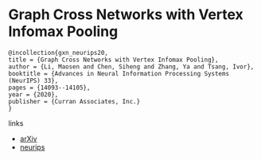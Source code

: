 # Graph Cross Networks with Vertex Infomax Pooling

```
@incollection{gxn_neurips20,
title = {Graph Cross Networks with Vertex Infomax Pooling},
author = {Li, Maosen and Chen, Siheng and Zhang, Ya and Tsang, Ivor},
booktitle = {Advances in Neural Information Processing Systems (NeurIPS) 33},
pages = {14093--14105},
year = {2020},
publisher = {Curran Associates, Inc.}
}
```

links
- [arXiv](https://arxiv.org/abs/2010.01804)
- [neurips](https://papers.nips.cc//paper/2020/hash/a26398dca6f47b49876cbaffbc9954f9-Abstract.html)
